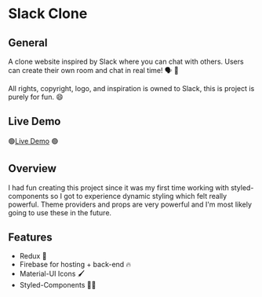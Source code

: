 # Slack Clone

## General

A clone website inspired by Slack where you can chat with others. Users can create their own room and chat in real time! 🗣️ 📱

All rights, copyright, logo, and inspiration is owned to Slack, this is project is purely for fun. 😄

## Live Demo

🟢[Live Demo](https://slack-clone-62add.web.app) 🟢

## Overview

I had fun creating this project since it was my first time working with styled-components so I got to experience dynamic styling which felt really powerful. Theme providers and props are very powerful and I'm most likely going to use these in the future.

## Features

- Redux 👾
- Firebase for hosting + back-end 🔥
- Material-UI Icons 🖌️
- Styled-Components 👨‍🎨
